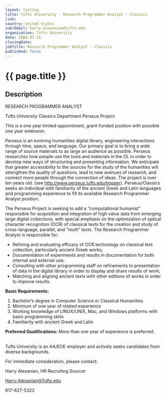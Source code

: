 ```yaml
---
layout: listing
title: Tufts University - Research Programmer Analyst - Classics
link:
country: United States
subrEmail: harry.alexanian@tufts.edu
organization: Tufts University 
date: 2008-07-25
closingDate: 
jobTitle: Research Programmer Analyst - Classics
published: false
---
```



# {{ page.title }}

## Description






<P>

RESEARCH PROGRAMMER ANALYST  <p> Tufts University Classics Department Perseus Project <p> 
This is a one year limited-appointment, grant-funded position with possible one year extension.</b> <p>Perseus is an evolving humanities digital library, engineering interactions through time, space, and language. Our primary goal is to bring a wide range of source materials to as large an audience as possible. Perseus researches how people use the tools and materials in the DL in order to develop new ways of structuring and presenting information. We anticipate that greater accessibility to the sources for the study of the humanities will strengthen the quality of questions, lead to new avenues of research, and connect more people through the connection of ideas. The project is over ten years old. (see http://www.perseus.tufts.edu/hopper). Perseus/Classics seeks an individual with familiarity of the ancient Greek and Latin languages and programming experience to fill its available Research Programmer Analyst position.</p> The Perseus Project is seeking to add a “computational humanist” responsible for acquisition and integration of high value data from emerging large digital collections, with special emphasis on the optimization of optical character recognition (OCR) of classical texts for the creation and study of cross-language, parallel, and "multi" texts. The Research Programmer Analyst is responsible for: <UL> <LI>Refining and evaluating efficacy of OCR technology on classical text collection, particularly ancient Greek works; <LI>Documentation of experiments and results in documentation for both internal and external use; <LI>Consulting with other programming staff on refinements to presentation of data in the digital library in order to display and share results of work; <LI>Matching and aligning ancient texts with other editions of works in order to improve results.</UL> <b>Basic Requirements:</b><OL> <LI>Bachelor’s degree in Computer Science or Classical Humanities <LI>Minimum of one year of related experience <LI>Working knowledge of LINUX/UNIX, Mac, and Windows platforms with basic programming skills <LI>Familiarity with ancient Greek and Latin</OL> <p><b>Preferred Qualifications:</b> More than one year of experience is preferred. </p>   
Tufts University is an AA/EOE employer and actively seeks candidates from diverse backgrounds.

For immediate consideration, please contact: <P> 
Harry Alexanian, HR Recruiting Sourcer <P>
Harry.Alexanian@Tufts.edu <P>
617-627-5322

</P>
